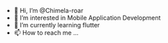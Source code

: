 - 👋 Hi, I’m @Chimela-roar
- 👀 I’m interested in Mobile Application Development
- 🌱 I’m currently learning flutter 
- 📫 How to reach me ...

<!---
Chimela-roar/Chimela-roar is a ✨ special ✨ repository because its `README.md` (this file) appears on your GitHub profile.
You can click the Preview link to take a look at your changes.
--->
